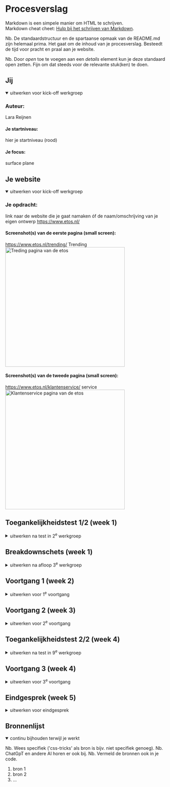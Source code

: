 # Procesverslag
Markdown is een simpele manier om HTML te schrijven.  
Markdown cheat cheet: [Hulp bij het schrijven van Markdown](https://github.com/adam-p/markdown-here/wiki/Markdown-Cheatsheet).

Nb. De standaardstructuur en de spartaanse opmaak van de README.md zijn helemaal prima. Het gaat om de inhoud van je procesverslag. Besteedt de tijd voor pracht en praal aan je website.

Nb. Door *open* toe te voegen aan een *details* element kun je deze standaard open zetten. Fijn om dat steeds voor de relevante stuk(ken) te doen.





## Jij

<details open>
  <summary>uitwerken voor kick-off werkgroep</summary>

  ### Auteur:
  Lara Reijnen

  #### Je startniveau:
  hier je startniveau (rood)


  #### Je focus:
  surface plane
</details>





## Je website

<details open>
  <summary>uitwerken voor kick-off werkgroep</summary>

  ### Je opdracht:
  link naar de website die je gaat namaken óf de naam/omschrijving van je eigen ontwerp
  https://www.etos.nl/
  
  #### Screenshot(s) van de eerste pagina (small screen): 
   https://www.etos.nl/trending/
   Trending
  <img src="readme-images/trending.png" width="375px" alt="Treding pagina van de etos">
  
  #### Screenshot(s) van de tweede pagina (small screen):
  https://www.etos.nl/klantenservice/
   service 
  <img src="readme-images/service.png" width="375px" alt="Klantenservice pagina van de etos">
 
</details>



## Toegankelijkheidstest 1/2 (week 1)

<details>
  <summary>uitwerken na test in 2<sup>e</sup> werkgroep</summary>
  Ik vond het lastig om de screen reader te gebruiken, want ik begreep niet precies hoe je het meost gebruiken.

  ### Bevindingen
  Lijst met je bevindingen die in de test naar voren kwamen:
  De etos heeft niet te beste screen reader (of het ligt aan mijzelf die niet snapt hoe je een screan reader gebruikt.) 
  Toen ik het gebruikte bleef hij de slogan van de etos zeggen en vertelde hij niet de tekst op de pagina, dat gebeurde 
  bij mij tenminsten, misschien dat hij het normaal wel doet.
  voor de rest is de site wel mooi opgebauwt met code. ze gebruiken heel veel divs.

  ### een paar opmerkingen met de screanreader bij de etos site:
- Navigatie: Controleer of de website eenvoudig te navigeren is met een toetsenbord en of alle interactieve elementen, zoals knoppen en links, correct worden aangekondigd door de screenreader.

- Afbeeldingen: Zorg ervoor dat alle afbeeldingen voorzien zijn van alternatieve tekstbeschrijvingen (alt-teksten) die door de screenreader worden voorgelezen.
  
- Kopstructuur: Verifieer of de pagina een logische hiërarchie van koppen (H1, H2, H3, etc.) heeft, zodat de screenreader de structuur van de inhoud correct kan overbrengen.
  
- Formulieren: Controleer of alle formulieren correct zijn gelabeld en of de screenreader de gebruiker adequaat door het formulier leidt.
  
- Dynamische Inhoud: Zorg ervoor dat dynamische inhoud, zoals pop-ups of modale vensters, correct wordt aangekondigd en toegankelijk is voor screenreader-gebruikers.

- Toetsenbordgebruik: Screenreader-gebruikers navigeren vaak met het toetsenbord. Probeer de website te bedienen zonder muis en controleer of je bij alle interactieve elementen kunt komen (zoals knoppen, links en formulieren).

- Tab-volgorde: Controleer of de focuslogica logisch is, bijvoorbeeld of de tab-volgorde overeenkomt met de visuele presentatie

- Controleer of afbeeldingen op de website een beschrijvende alt-tekst hebben. Dit kan worden gedaan door een screenreader zoals NVDA, VoiceOver (voor Mac) of JAWS te gebruiken. Je kunt bijvoorbeeld langs een afbeelding navigeren en luisteren wat de screenreader zegt.

- Als de website modale vensters, pop-ups of sliders heeft, test dan of deze toegankelijk zijn. Bij een pop-up moet de screenreader bijvoorbeeld automatisch de focus verplaatsen naar de pop-up.

- Zorg ervoor dat knoppen zoals "Sluiten" duidelijk zijn en goed werken.

- Pas ARIA correct toe: Gebruik ARIA-labels en -rollen (zoals aria-label en role) om de toegankelijkheid van interactieve elementen te verbeteren.

- Onderhoud regelmatig: Toegankelijkheid is geen eenmalige taak. Controleer bij elke update van de website of de toegankelijkheid behouden blijft.
Observatie: Niet elk losstaand kopje wordt voorgelezen (Vergelijking met Etos-site)

 ### Bevinding: Tijdens het testen van de toegankelijkheid viel op dat de screenreader op de Etos-website niet elk losstaand kopje voorleest. Dit gedrag komt overeen met wat ook op jouw website gebeurt. Je vraagt je af of dit correct is of dat er sprake is van een toegankelijkheidsprobleem.
Wat betekent "losstaand kopje" in dit geval?

Een losstaand kopje verwijst waarschijnlijk naar een koptekst (bijvoorbeeld een H1, H2, H3, etc.) die zelfstandig in de structuur staat zonder directe, visueel gekoppelde inhoud zoals tekst, beschrijvingen of andere elementen. Dit kan bijvoorbeeld gebeuren in een sectie waar een kopje wordt gebruikt als sectie-indicator, maar waar de daadwerkelijke inhoud elders staat of niet gekoppeld is aan dat specifieke kopje.
Waarom wordt niet elk kopje voorgelezen door een screenreader?

    Technische oorzaken:
  - Gebruik van aria-hidden="true": Als een kopje expliciet verborgen is voor assistieve technologie via aria-hidden="true", wordt het niet voorgelezen door screenreaders.
  - Onjuiste structuur: Kopjes zonder duidelijke hiërarchie (bijvoorbeeld een H3 zonder voorafgaande H1 of H2) kunnen soms door screenreaders worden genegeerd omdat ze de semantische volgorde niet begrijpen.
  - Tabindex-issues: Als een kopje niet in de natuurlijke volgorde van de DOM zit of is verborgen met negatieve tabindex (bijv. tabindex="-1"), kan het worden overgeslagen.
  - CSS-styling: In sommige gevallen kan inhoud die visueel wordt verborgen via CSS (zoals display: none of visibility: hidden) onzichtbaar blijven voor screenreaders.

    Intentie van de ontwikkelaars:
    - Soms kiezen ontwikkelaars ervoor om bepaalde elementen niet voor te laten lezen als ze als overbodig of niet-informatief worden beschouwd. Dit kan bijvoorbeeld het geval zijn bij decoratieve koppen of visuele opsmuk zonder inhoudelijke waarde.

    Screenreader-specifieke interpretaties:
    - Screenreaders hebben verschillende manieren om inhoud te interpreteren. Sommige screenreaders filteren elementen die als minder relevant worden beschouwd, zoals een kopje zonder directe inhoud, afhankelijk van de gebruikersinstellingen.

    Vergelijking met de Etos-site:
    - Het gedrag dat je beschrijft op de Etos-site wijst erop dat dit mogelijk een bewuste keuze is geweest van de ontwikkelaars. Ze hebben wellicht besloten om bepaalde kopjes niet toegankelijk te maken voor screenreaders, bijvoorbeeld omdat ze puur visueel bedoeld zijn.
  ### bevindingen met coderen
  - navigatie
  ik ben begonnen met de navigatie en na een werkgroep toen we de hamburger menu oefening moesten doen kwam ik er achter dat ik de navigatie helemaal anders moest opstellen.

  - slideshow
  door de oefeing in de werkgroep wat de slide show maken niet al te moeilijk.

  - hamburger menu
  mijn hamburger menu is werkend door javascrip alleen vind ik het vormgeven lastig met css.

  ### wat ik deze week heb geleerd
  ik heb deze week geleerd over de flexbox, grid en javasript. door de oefeingen te doen in de werkgroep ben ik er wel een stuk beter in geworden en vind ik het ook makkelijker om toe te passen in mijn site.

</details>



## Breakdownschets (week 1)

<details>
  <summary>uitwerken na afloop 3<sup>e</sup> werkgroep</summary>

  ### de hele pagina: 
  <img src="readme-images/breakdown.schets.trending.jpg" width="375px" alt="breakdown van de hele pagina">

  ### dynamisch deel (bijv menu): 
  <img src="readme-images/breakdownschets.klantenservice.jpg" width="375px" alt="breakdown van nog een dynamisch deel">

  ### wellicht nog een dynamisch deel (bijv filter): 


</details>



## Voortgang 1 (week 2)

<details>
  <summary>uitwerken voor 1<sup>e</sup> voortgang</summary>
  
  ### Stand van zaken
  hier dit ging goed & dit was lastig (neem ook screenshots op van delen van je website en code)
    Deze week heb ik gewerkt aan de navigatie, slideshow en het hamburger menu. Door de werkgroep ontdekte ik dat ik mijn navigatie opnieuw moest opstellen. Het maken van de slideshow ging soepel dankzij de oefeningen, maar het vormgeven van het hamburger menu met CSS vond ik uitdagend, hoewel het met JavaScript werkt. Daarnaast heb ik veel geleerd over flexbox, grid en JavaScript, en dankzij de oefeningen voel ik me zekerder in het toepassen hiervan op mijn website.

  ### Verslag van meeting
  hier na afloop snel de uitkomsten van de meeting vastleggen
  Feedbac:
  - punt 1
  Meer iformatie typen in de read me over de screan reader van de etos: wat doen ze wel en niet bij de toegankelijkheid van de site.

  - punt 2 breakdown schets
  filteren is een button.
  input type select: maakt een dropdown aan.
  hele pagina een section. opdelen in ul met li'tjes.
  mag div gebruiken.
  producten is een section met verschillende producten als ul en li.

  in de footer zijn de H3'tjes openklapjes. en als het open klapt is de tekst linkjes
  details en summery(html) zorgt ervoor dat details open klappen.

  - punt 3 code
  Hoofd titel aanpassen en en naar nl

  navigatie: geen list bij de plaatjes
  Nav: h1(X) in de nav met Li
  
  zoekbar: alleen een section.

  sorteren alt tekst: drop down menu: sorteer drop down menu.

  ### Wat neem ik mee
  Na afloop van het feedback gesprek neem ik de volgende verbeterpunten en inzichten mee om de toegankelijkheid en structuur van de website te optimaliseren:

  - Toegankelijkheid:
    Meer informatie toevoegen aan de README over de screenreader-functionaliteiten van Etos. Wat doen ze wel en niet op het gebied van toegankelijkheid? Dit biedt inzicht in waar verbeteringen mogelijk zijn.
    
  - Structuur en opbouw:
    Filterfunctie: Implementeren als een button met een input van het type select voor een dropdown.
    Secties en lijsten:
        De hele pagina opdelen in een sectie. Gebruik een ul met li-elementen om inhoud te structureren.
        De productsectie wordt een section waarin producten worden gepresenteerd als een lijst (ul) met individuele items (li).
    Footer: H3-titels in de footer maken als openklapbare elementen. Bij het openen worden linkjes zichtbaar, gerealiseerd met HTML-elementen details en summary.
    
  - Code verbeteringen:
      Hoofdtitel: Aanpassen naar Nederlands.
      Navigatie:
          Vermijd lijst-elementen bij de plaatjes.
          Gebruik een nav-structuur met li-elementen, maar zonder een H1 erin.
      Zoekbalk: Alleen als een section implementeren.
      Alt-tekst: Zorg ervoor dat de alt-tekst voor de dropdown-menu's duidelijk aangeeft wat het is, bijvoorbeeld: "Sorteer dropdown menu."
Deze punten zullen bijdragen aan een gebruiksvriendelijke en toegankelijke website met een logische structuur en duidelijke navigatie.

</details>





## Voortgang 2 (week 3)

<details>
  <summary>uitwerken voor 2<sup>e</sup> voortgang</summary>

  ### Wat ik heb gedaan met mijn code deze week
  - Productweergave: Ik ben begonnen met het plaatsen van mijn producten. In het begin had ik moeite omdat de layout niet meebewoog wanneer ik de schermbreedte aanpaste. Later ontdekte ik dat dit kwam door de vaste width. Na het aanpassen werkte het goed.
  - Sorteerknop: Vervolgens heb ik gewerkt aan een sorteerknop. In eerste instantie gebruikte ik dezelfde aanpak als bij mijn navigatieknop (met een ul en li's), maar tijdens de les leerde ik dat dit beter kon met een dialog en een form, omdat het de hele pagina overneemt. Dit vond ik in het begin lastig, maar na de uitleg begreep ik het. Toen het functioneerde, heb ik de styling met CSS afgerond en passende kleuren toegevoegd.
  - Algemene layout: Ik heb de elementen op de juiste breedte gezet. Voorheen stonden delen niet goed uitgelijnd, omdat ze op verschillende lijnen begonnen. Door een padding van 1em te gebruiken, is dit nu gecorrigeerd.


  ### Stand van zaken
  hier dit ging goed & dit was lastig (neem ook screenshots op van delen van je website en code)
  - Wat ging goed
  Productweergave: Het plaatsen van mijn producten ging uiteindelijk goed nadat ik ontdekte dat de vaste width het responsive gedrag blokkeerde. Door dit aan te passen, beweegt de layout nu mee met de schermbreedte.

  Sorteerknop: Na de uitleg in de les begreep ik hoe ik een dialog en form moest gebruiken in plaats van een ul met li's. Dit werkte goed en ik kon de styling afronden met passende kleuren, wat het geheel er strak laat uitzien.

  Layout aanpassingen: Door padding van 1em toe te voegen, staan alle delen nu netjes uitgelijnd, wat een meer consistente uitstraling geeft aan de pagina.

  - wat ging minder goed
  Responsive gedrag van de producten: In het begin begreep ik niet waarom mijn layout niet meebewoog met de schermbreedte. Het vinden van de oorzaak (de vaste width) kostte me wat tijd.

  Dialog implementatie: De overstap van een ul naar een dialog met een form was een uitdaging, vooral omdat ik dit concept nog niet eerder had toegepast. Pas na uitleg begreep ik hoe dit moest werken.

  Styling van de sorteerknop: Het stylen van de sorteerknop en het dialog-element vereiste wat experimenteren voordat ik tevreden was met het resultaat.

  ### Agenda voor meeting
  samen met je groepje opstellen

  | student 1      | student 2          | student 3    | student 4        |
  | moet je het menu verder werkend maken? en zo ja hoe zet je dat in de code?        | ---                | ---          | ---              |
  |onderin de pagina, wat is het? een ul met li ( bij de plaatjes)  | en dit             | en ik dit    | en dan ik dat    |
  | en dat ook nog | dit als er tijd is | nog een punt | dit wil ik zeker |
  | ...            | ...                | ...          | ...              |


  ### Verslag van meeting
  hier na afloop snel de uitkomsten van de meeting vastleggen

  - punt 1
  een navigatie knop uitwerken.

  - punt 2
  surfplane, bekijken. filteren soorteren is al iets.
  hartje laten kloppen. javascript week. 

  - punt 3
  het kan om de roze header anders te maken. als ik uitleg waarom iets iets anders kan, dan mag het.

  - punt 4
  sterretjes; width:1.5 em moet weg: .product-soort img:nth(1)


</details>





## Toegankelijkheidstest 2/2 (week 4)

<details>
  <summary>uitwerken na test in 9<sup>e</sup> werkgroep</summary>

  ### veranderingen
  voor de toegankelijkheid van mijn site heb ik een paar dingen evrander waaronder, odnerin de pagina heb je linkjes met daarvoor een vinkje. het is logiscch als hij onderstreeo word als je erover hoverd aangezien je dan makkelijker ziet dat je muis erop zit en dat het een link is een niet zomaar een blok met tekst.

  ### Bevindingen
 - Dubbele voorlezing van namen bij links met afbeeldingen

   Bevinding: Wanneer een link is gekoppeld aan een 
   afbeelding, leest de screenreader de naam van de link en de alternatieve tekst (alt-tekst) van de afbeelding afzonderlijk voor. Dit resulteert in een dubbele voorlezing van dezelfde naam.
   
   Toelichting: Dit kan verwarrend en inefficiënt zijn voor gebruikers van screenreaders, omdat dezelfde informatie onnodig wordt herhaald.
   
   Verbetering:
      - Controleer de HTML-structuur van de links met afbeeldingen. Zorg ervoor dat de alt-tekst van het plaatje alleen aanvullende informatie bevat of geheel weggelaten wordt als de naam van de link al voldoende beschrijvend is.
       - Gebruik aria-hidden="true" op de afbeelding als deze geen unieke informatie toevoegt aan de link.
   
2. Onvolledige voorlezing bij productoverzichten

- Bevinding: Bij het navigeren door productoverzichten leest de screenreader alleen de H2-titels van de producten en de "Voeg toe"-knop voor. Andere elementen, zoals de beschrijvende paragrafen (P) en de knop "Toevoegen aan favorieten", worden niet voorgelezen.

Toelichting: Gebruikers ontvangen daardoor onvoldoende context over de producten en missen essentiële functies zoals het toevoegen aan favorieten.

Verbetering:

    - Controleer de semantische structuur van de productoverzichten. Zorg ervoor dat alle relevante tekst, inclusief beschrijvingen en knoppen, correct is geannoteerd met ARIA-attributen (zoals aria-label of aria-describedby).
    - Voeg tabindex toe aan interactieve elementen om ze toegankelijk te maken voor screenreaders.

3. Niet voorgelezen kop "Veelgestelde vragen" (H2)

- Bevinding: De kop "Veelgestelde vragen" wordt door de screenreader niet voorgelezen, ondanks dat het een H2 is.

Toelichting: Dit wijst mogelijk op een probleem met de HTML-structuur, zoals verkeerd gesloten tags, een conflict met ARIA-attributen, of een script dat de kop onzichtbaar maakt voor assistieve technologie.

Verbetering:

  - Controleer of de H2 correct is geïmplementeerd in de DOM-structuur.
    - Zorg dat de H2 geen onbedoelde attributen heeft, zoals aria-hidden="true".
    - Test met verschillende screenreaders om te achterhalen of dit een browser- of screenreader-specifiek probleem is.

4. Niet voorgelezen losse paragrafen (P) en koppen

- Bevinding: De screenreader slaat regelmatig losse tekst in paragrafen (P) en koppen (H) over.

Toelichting: Dit kan veroorzaakt worden door incorrecte implementatie, zoals:

  - Inhoud die wordt weergegeven met CSS en niet in de DOM-structuur staat.
  - Inhoud met aria-hidden="true" of een verkeerde tabindex-waarde.
  - Een gebrek aan duidelijke navigatie of hiërarchie in de semantische opmaak.

Verbetering:

  - Controleer of alle inhoud in de DOM aanwezig is en zichtbaar is voor screenreaders.
  - Gebruik een logische hiërarchie van koppen (H1, H2, H3, etc.) en zorg ervoor dat paragrafen correct als P zijn gemarkeerd.
  - Voeg waar nodig ARIA-attributen toe om de hiërarchie en context te verduidelijken.

5. Vergelijking met de Etos-site: inconsistent voorlezen van koppen

Bevinding: Een soortgelijk probleem doet zich voor op de Etos-website, waar bepaalde koppen niet worden voorgelezen. Het is onduidelijk of dit een goed praktijkvoorbeeld is of dat er sprake is van een probleem.

Toelichting: De inconsistentie kan een teken zijn van een gemeenschappelijk probleem in de implementatie van beide sites of van specifieke beperkingen in de gebruikte screenreader.

Verbetering:

  - Analyseer de broncode van beide sites om te bepalen welke technische aanpak is gebruikt voor de koppen.
  - Vergelijk de gebruikte ARIA- en HTML5-elementen.
  - Test met verschillende screenreaders en browsers om te achterhalen of het probleem consistent is.

Algemene aanbevelingen voor verbeteringen:

  - Regelmatige toegankelijkheidstests: Test de site met verschillende screenreaders (bijv. NVDA, JAWS, VoiceOver) en browsers om problemen vroegtijdig te detecteren.
  - Gebruik van ARIA-attributen: Voeg indien nodig ARIA-labels, aria-hidden of aria-describedby toe om duidelijkere navigatie en voorleesstructuren te bieden.
  - Semantische HTML: Zorg ervoor dat alle inhoud correct is gestructureerd met semantische HTML-tags.
  - Gebruikerstests: Betrek gebruikers met een visuele beperking bij het testen om realistische feedback te ontvangen.

Met deze aanpassingen kan de toegankelijkheid aanzienlijk worden verbeterd, wat leidt tot een betere gebruikservaring voor alle bezoekers, inclusief degenen die afhankelijk zijn van screenreaders.
  
</details>





## Voortgang 3 (week 4)

<details>
  <summary>uitwerken voor 3<sup>e</sup> voortgang</summary>

  ### Stand van zaken
  hier dit ging goed & dit was lastig (neem ook screenshots op van delen van je website en code)
  
  vragen over:
  - waarom op de trending pagina de producten niet ze automatisch naast elkaar komen.
  antwoord: het moest in een grid collum van de vijver 

  - ipv zwart wit modes, of ik een andere modus ervan kan amken zonder de plaatjes aan te hoeven passen. 
  antwoord: ja dat mag, je hoeft niet je plaatjes aan te passen maar wel laten zien dat je het kan met bijvoorbeeld bij 1 doen.

  antwoord: ja maar ht moet wel in de richting maar je hoeft geen plaatjes aan te passen als het te veel moeite is.
  - vragen over de screan reader, hoe je de dubbelen namen weghaald.

  - vragen over wat ik heb gemist in de vorige les over animeren. 
  antwoord: je kan het zien op de pwp van de les.

  - is de list en grid goed of meoten het plaatjes woorden: ik vind dit voor de screan reader meer overzichtelijk.
  antwoord: onderbouw gewoon waarom je bepaalde keuzes maakt.

  - waar kan je de font vinden van de website?
  antwoord: NETWORK > alle files die die ophaalt > je ziet ook alle fonts. copy paste in browser.

  - hoeveel microinteracties heb ik,
  antwoord: met kerst thema, wel een beetje leuk maken > video. of muziekje. heb je echt iets toegevoegd aan de basis.

  - bij de service pagian bewegen de plaatjes niet mee, hoezo doen ze dat niet, want als je het op px zet dan wel alleen worden de plaatjes allemaal een andere groote en het groene blokje daaromheen ook?
  antwoord: 



  ### To Do
  - #### animatie maken.
  - navigatie fixen.
  - header laten plakken en terug komen als ej scrolt.
  - geluid toevoegen, rekening met toegankelijkheid.
  - spans weghalen en anders stylen in navigatie.
  
  - kerst thema toevoegen met geluid en kleur en gifs of video's.


  ### Agenda voor meeting
  samen met je groepje opstellen

  | student 1      | student 2          | student 3    | student 4        |
  | ---            | ---                | ---          | ---              |
  | dit bespreken  | en dit             | en ik dit    | en dan ik dat    |
  | en dat ook nog | dit als er tijd is | nog een punt | dit wil ik zeker |
  | ...            | ...                | ...          | ...              |

  ### vragen
  - heb ik nu al 5 interacties voor mijn keuze? ik weet het namelijks niet zeker.

  ### Verslag van meeting
  hier na afloop snel de uitkomsten van de meeting vastleggen

  - punt 1
  trending: lijst van een ding is niet nodig. > het is een p.

  spans weghalen in de nav.

  class = menu de p tag hoort een link te zijn.

  - punt 2
  plaatje vervangen.
  ligth dark mode 
  media querie dark mode
  img{
    content: url(imgjsjidisdi)
  } 

  - punt 3
  plaatjes aanpassen in photoshop, zodat ze evengroot worden.(service pagina groene blokjes)
  of aspect ratio.

  - punt 4
  week 2 toegankelijkheid. screanreader website.


</details>





## Eindgesprek (week 5)

<details>
  <summary>uitwerken voor eindgesprek</summary>

  ### Je uitkomst - karakteristiek screenshots:
  <img src="readme-images/dummy-plaatje.jpg" width="375px" alt="uitomst opdracht 1">


  ### Dit ging goed/Heb ik geleerd: 
  Korte omschrijving met plaatjes

  <img src="readme-images/dummy-plaatje.jpg" width="375px" alt="top">


  ### Dit was lastig/Is niet gelukt:
  Korte omschrijving met plaatjes

  <img src="readme-images/dummy-plaatje.jpg" width="375px" alt="bummer">
</details>





## Bronnenlijst

<details open>
  <summary>continu bijhouden terwijl je werkt</summary>

  Nb. Wees specifiek ('css-tricks' als bron is bijv. niet specifiek genoeg). 
  Nb. ChatGpT en andere AI horen er ook bij.
  Nb. Vermeld de bronnen ook in je code.

  1. bron 1
  2. bron 2
  3. ...

</details>